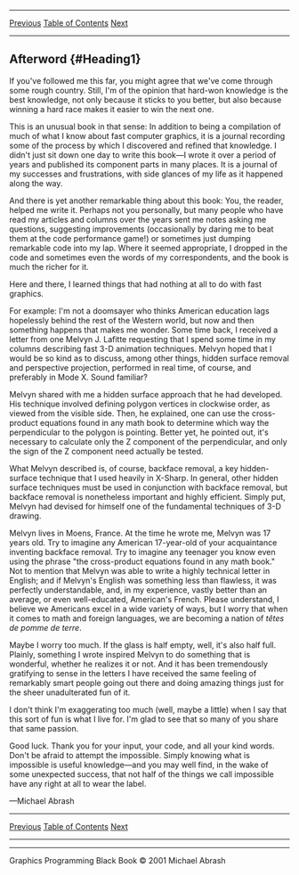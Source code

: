  ------------------------ --------------------------------- -------------------------
  [Previous](70-09.html)   [Table of Contents](index.html)   [Next](book-index.html)
  ------------------------ --------------------------------- -------------------------

Afterword {#Heading1}
---------

If you've followed me this far, you might agree that we've come through
some rough country. Still, I'm of the opinion that hard-won knowledge is
the best knowledge, not only because it sticks to you better, but also
because winning a hard race makes it easier to win the next one.

This is an unusual book in that sense: In addition to being a
compilation of much of what I know about fast computer graphics, it is a
journal recording some of the process by which I discovered and refined
that knowledge. I didn't just sit down one day to write this book—I
wrote it over a period of years and published its component parts in
many places. It is a journal of my successes and frustrations, with side
glances of my life as it happened along the way.

And there is yet another remarkable thing about this book: You, the
reader, helped me write it. Perhaps not you personally, but many people
who have read my articles and columns over the years sent me notes
asking me questions, suggesting improvements (occasionally by daring me
to beat them at the code performance game!) or sometimes just dumping
remarkable code into my lap. Where it seemed appropriate, I dropped in
the code and sometimes even the words of my correspondents, and the book
is much the richer for it.

Here and there, I learned things that had nothing at all to do with fast
graphics.

For example: I'm not a doomsayer who thinks American education lags
hopelessly behind the rest of the Western world, but now and then
something happens that makes me wonder. Some time back, I received a
letter from one Melvyn J. Lafitte requesting that I spend some time in
my columns describing fast 3-D animation techniques. Melvyn hoped that I
would be so kind as to discuss, among other things, hidden surface
removal and perspective projection, performed in real time, of course,
and preferably in Mode X. Sound familiar?

Melvyn shared with me a hidden surface approach that he had developed.
His technique involved defining polygon vertices in clockwise order, as
viewed from the visible side. Then, he explained, one can use the
cross-product equations found in any math book to determine which way
the perpendicular to the polygon is pointing. Better yet, he pointed
out, it's necessary to calculate only the Z component of the
perpendicular, and only the sign of the Z component need actually be
tested.

What Melvyn described is, of course, backface removal, a key
hidden-surface technique that I used heavily in X-Sharp. In general,
other hidden surface techniques must be used in conjunction with
backface removal, but backface removal is nonetheless important and
highly efficient. Simply put, Melvyn had devised for himself one of the
fundamental techniques of 3-D drawing.

Melvyn lives in Moens, France. At the time he wrote me, Melvyn was 17
years old. Try to imagine any American 17-year-old of your acquaintance
inventing backface removal. Try to imagine any teenager you know even
using the phrase "the cross-product equations found in any math book."
Not to mention that Melvyn was able to write a highly technical letter
in English; and if Melvyn's English was something less than flawless, it
was perfectly understandable, and, in my experience, vastly better than
an average, or even well-educated, American's French. Please understand,
I believe we Americans excel in a wide variety of ways, but I worry that
when it comes to math and foreign languages, we are becoming a nation of
*têtes de pomme de terre*.

Maybe I worry too much. If the glass is half empty, well, it's also half
full. Plainly, something I wrote inspired Melvyn to do something that is
wonderful, whether he realizes it or not. And it has been tremendously
gratifying to sense in the letters I have received the same feeling of
remarkably smart people going out there and doing amazing things just
for the sheer unadulterated fun of it.

I don't think I'm exaggerating too much (well, maybe a little) when I
say that this sort of fun is what I live for. I'm glad to see that so
many of you share that same passion.

Good luck. Thank you for your input, your code, and all your kind words.
Don't be afraid to attempt the impossible. Simply knowing what is
impossible is useful knowledge—and you may well find, in the wake of
some unexpected success, that not half of the things we call impossible
have any right at all to wear the label.

—Michael Abrash

  ------------------------ --------------------------------- -------------------------
  [Previous](70-09.html)   [Table of Contents](index.html)   [Next](book-index.html)
  ------------------------ --------------------------------- -------------------------

* * * * *

Graphics Programming Black Book © 2001 Michael Abrash

